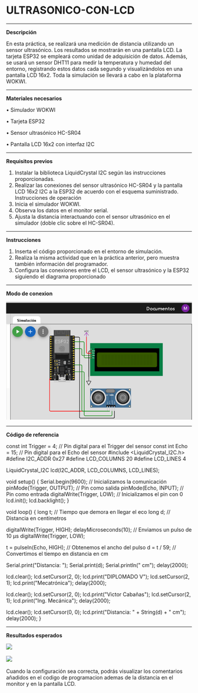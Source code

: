 # ULTRASONICO-CON-LCD
______________________
**Descripción**

En esta práctica, se realizará una medición de distancia utilizando un sensor ultrasónico. Los resultados se mostrarán en una pantalla LCD. La tarjeta ESP32 se empleará como unidad de adquisición de datos. Además, se usará un sensor DHT11 para medir la temperatura y humedad del entorno, registrando estos datos cada segundo y visualizándolos en una pantalla LCD 16x2. Toda la simulación se llevará a cabo en la plataforma WOKWI.

________________________

**Materiales necesarios**

•	Simulador WOKWI

•	Tarjeta ESP32

•	Sensor ultrasónico HC-SR04

•	Pantalla LCD 16x2 con interfaz I2C
________________________

**Requisitos previos**

1.	Instalar la biblioteca LiquidCrystal I2C según las instrucciones proporcionadas.
2.	Realizar las conexiones del sensor ultrasónico HC-SR04 y la pantalla LCD 16x2 I2C a la ESP32 de acuerdo con el esquema suministrado.
Instrucciones de operación
1.	Inicia el simulador WOKWI.
2.	Observa los datos en el monitor serial.
3.	Ajusta la distancia interactuando con el sensor ultrasónico en el simulador (doble clic sobre el HC-SR04).

_________________________________
**Instrucciones**

1.	Inserta el código proporcionado en el entorno de simulación.
2.	Realiza la misma actividad que en la práctica anterior, pero muestra también información del programador.
3.	Configura las conexiones entre el LCD, el sensor ultrasónico y la ESP32 siguiendo el diagrama proporcionado

______________________________
**Modo de conexion**

![](https://github.com/marcorea97/ULTRASONICO-CON-LCD/blob/main/ULTRASONICO%20CON%20LCD%201.png)
________________________
**Código de referencia**

const int Trigger = 4;   // Pin digital para el Trigger del sensor
const int Echo = 15;     // Pin digital para el Echo del sensor
#include <LiquidCrystal_I2C.h>
#define I2C_ADDR    0x27
#define LCD_COLUMNS 20
#define LCD_LINES   4

LiquidCrystal_I2C lcd(I2C_ADDR, LCD_COLUMNS, LCD_LINES);

void setup() {
  Serial.begin(9600);              // Inicializamos la comunicación
  pinMode(Trigger, OUTPUT);        // Pin como salida
  pinMode(Echo, INPUT);            // Pin como entrada
  digitalWrite(Trigger, LOW);      // Inicializamos el pin con 0
  lcd.init();
  lcd.backlight();
}

void loop() {
  long t; // Tiempo que demora en llegar el eco
  long d; // Distancia en centímetros

  digitalWrite(Trigger, HIGH);
  delayMicroseconds(10);           // Enviamos un pulso de 10 µs
  digitalWrite(Trigger, LOW);

  t = pulseIn(Echo, HIGH);         // Obtenemos el ancho del pulso
  d = t / 59;                      // Convertimos el tiempo en distancia en cm

  Serial.print("Distancia: ");
  Serial.print(d);
  Serial.println(" cm");
  delay(2000);

  lcd.clear();
  lcd.setCursor(2, 0);
  lcd.print("DIPLOMADO V");
  lcd.setCursor(2, 1);
  lcd.print("Mecatrónica");
  delay(2000);

  lcd.clear();
  lcd.setCursor(2, 0);
  lcd.print("Victor Cabañas");
  lcd.setCursor(2, 1);
  lcd.print("Ing. Mecánica");
  delay(2000);

  lcd.clear();
  lcd.setCursor(0, 0);
  lcd.print("Distancia: " + String(d) + " cm");
  delay(2000);
}



______________________________

**Resultados esperados**

![](https://github.com/marcorea97/ULTRASONICO-CON-LCD/blob/main/LCD%20DIP.png)



![](https://github.com/marcorea97/ULTRASONICO-CON-LCD/blob/main/LCD%20MARCO%20REA.png)



 Cuando la configuración sea correcta, podrás visualizar los comentarios añadidos en el codigo de programacion ademas de la distancia en el monitor y en la pantalla LCD.
